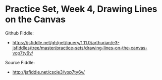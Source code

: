 # Practice Set, Week 4, Drawing Lines on the Canvas

Github Fiddle:
- https://jsfiddle.net/gh/get/jquery/1.11.0/arthurian/e3-jsfiddles/tree/master/practice-sets/drawing-lines-on-the-canvas-vop7ty6v/

Source Fiddle:
- http://jsfiddle.net/cscie3/vop7ty6v/

